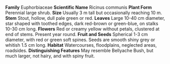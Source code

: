  **Family** Euphorbiaceae **Scientific Name** Ricinus communis **Plant Form** Perennial large shrub. **Size** Usually 3 m tall but occasionally reaching 10 m. **Stem** Stout, hollow, dull pale green or red. **Leaves** Large 10-40 cm diameter, star shaped with toothed edges, dark red-brown or green-blue, on stalks 10-30 cm long. **Flowers** Red or creamy yellow without petals, clustered at end of stems. Present year round. **Fruit and Seeds** Spherical 1-3 cm diameter, with red or green soft spines. Seeds are smooth shiny grey or whitish 1.5 cm long. **Habitat** Watercourses, floodplains, neglected areas, roadsides. **Distinguishing Features** May resemble Bellyache Bush, but much larger, not hairy, and with spiny fruit.